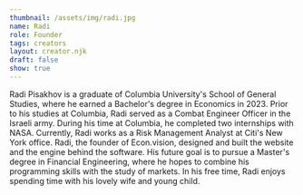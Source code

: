 ```yaml
---
thumbnail: /assets/img/radi.jpg
name: Radi
role: Founder
tags: creators
layout: creator.njk
draft: false
show: true
---
```

Radi Pisakhov is a graduate of Columbia University's School of General Studies, where he earned a Bachelor's degree in Economics in 2023. Prior to his studies at Columbia, Radi served as a Combat Engineer Officer in the Israeli army. During his time at Columbia, he completed two internships with NASA. Currently, Radi works as a Risk Management Analyst at Citi's New York office. Radi, the founder of Econ.vision, designed and built the website and the engine behind the software. His future goal is to pursue a Master's degree in Financial Engineering, where he hopes to combine his programming skills with the study of markets. In his free time, Radi enjoys spending time with his lovely wife and young child.